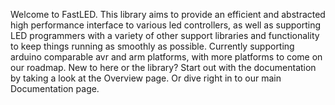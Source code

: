 Welcome to FastLED.  This library aims to provide an efficient and abstracted high performance interface to various led controllers, as well as supporting LED programmers with a variety of other support libraries and functionality to keep things running as smoothly as possible.  Currently supporting arduino comparable avr and arm platforms, with more platforms to come on our roadmap.  New to here or the library?  Start out with the documentation by taking a look at the Overview page.  Or dive right in to our main Documentation page.